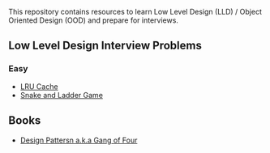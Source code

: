 This repository contains resources to learn Low Level Design (LLD) / Object Oriented Design (OOD) and prepare for interviews.

## Low Level Design Interview Problems

### Easy

- [LRU Cache](https://github.com/saikumar1752/lld_problems/tree/main/lru_cache)
- [Snake and Ladder Game](https://github.com/saikumar1752/lld_problems/tree/main/snakes_and_ladder)

## Books

- [Design Pattersn a.k.a Gang of Four](https://www.amazon.in/Design-Patterns-Object-Oriented-Addison-Wesley-Professional-ebook/dp/B000SEIBB8)

